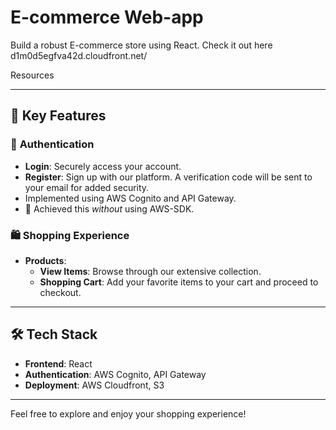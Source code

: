 # E-commerce Web-app

Build a robust E-commerce store using React. Check it out here d1m0d5egfva42d.cloudfront.net/

Resources

---

## 🌟 **Key Features**

### 🔐 **Authentication**
- **Login**: Securely access your account.
- **Register**: Sign up with our platform. A verification code will be sent to your email for added security.
- Implemented using AWS Cognito and API Gateway.
- 🎯 Achieved this *without* using AWS-SDK.

### 🛍️ **Shopping Experience**
- **Products**: 
  - **View Items**: Browse through our extensive collection.
  - **Shopping Cart**: Add your favorite items to your cart and proceed to checkout.

---

## 🛠️ **Tech Stack**

- **Frontend**: React
- **Authentication**: AWS Cognito, API Gateway
- **Deployment**: AWS Cloudfront, S3

---

Feel free to explore and enjoy your shopping experience!
